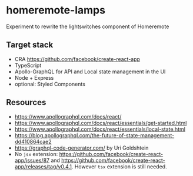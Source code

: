 # homeremote-lamps
Experiment to rewrite the lightswitches component of Homeremote

## Target stack

* CRA https://github.com/facebook/create-react-app
* TypeScript
* Apollo-GraphQL for API and Local state management in the UI
* Node + Express
* optional: Styled Components

## Resources

* https://www.apollographql.com/docs/react/
* https://www.apollographql.com/docs/react/essentials/get-started.html
* https://www.apollographql.com/docs/react/essentials/local-state.html
* https://blog.apollographql.com/the-future-of-state-management-dd410864cae2
* https://graphql-code-generator.com/ by Uri Goldshtein
* No `jsx` extension: https://github.com/facebook/create-react-app/issues/87 and https://github.com/facebook/create-react-app/releases/tag/v0.4.1. However `tsx` extension is still needed.